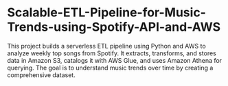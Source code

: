 # Scalable-ETL-Pipeline-for-Music-Trends-using-Spotify-API-and-AWS
This project builds a serverless ETL pipeline using Python and AWS to analyze weekly top songs from Spotify. It extracts, transforms, and stores data in Amazon S3, catalogs it with AWS Glue, and uses Amazon Athena for querying. The goal is to understand music trends over time by creating a comprehensive dataset.
